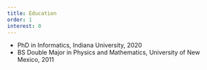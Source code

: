 ```yaml
---
title: Education
order: 1
interest: 0
---
```


* PhD in Informatics, Indiana University, 2020
* BS Double Major in Physics and Mathematics, University of New Mexico, 2011
